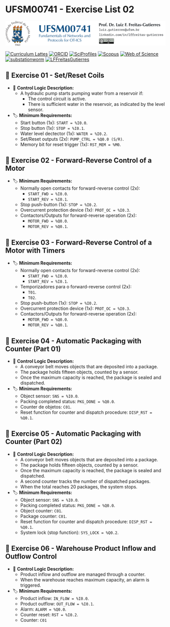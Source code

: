 # UFSM00741 - Exercise List 02

![](UFSM-CT-DESP-UFSM00741.png "UFSM-CT-DESP-UFSM00741")

[![Curriculum Lattes](https://img.shields.io/badge/Lattes-white)](http://lattes.cnpq.br/8846358506427099)
[![ORCID](https://img.shields.io/badge/ORCID-grey)](https://orcid.org/0000-0002-6254-7306)
[![SciProfiles](https://img.shields.io/badge/SciProfiles-black)](https://sciprofiles.com/profile/lffreitas-gutierres)
[![Scopus](https://img.shields.io/badge/Scopus-white)](https://www.scopus.com/authid/detail.uri?authorId=57195542368)
[![Web of Science](https://img.shields.io/badge/ResearcherID-grey)](https://www.webofscience.com/wos/author/record/Q-8444-2016)
[![substationworm](https://img.shields.io/badge/substationworm-black)](https://github.com/substationworm)
[![LFFreitasGutierres](https://img.shields.io/badge/LFFreitasGutierres-white)](https://github.com/LFFreitas-Gutierres)

## 📝 Exercise 01 - Set/Reset Coils

- 👷 **Control Logic Description:**
    - A hydraulic pump starts pumping water from a reservoir if:
        - The control circuit is active.
        - There is sufficient water in the reservoir, as indicated by the level sensor.
- 🏷️ **Minimum Requirements:**
    - Start button (1x): `START = %I0.0`.
    - Stop button (1x): `STOP = %I0.1`.
    - Water level dectector (1x): `WATER = %I0.2`.
    - Set/Reset outputs (2x): `PUMP_CTRL = %Q0.0 (S/R)`.
    - Memory bit for reset trigger (1x): `RST_MEM = %M0`.

## 📝 Exercise 02 - Forward-Reverse Control of a Motor

- 🏷️ **Minimum Requirements:**
    - Normally open contacts for forward-reverse control (2x):
        - `START_FWD = %I0.0`.
        - `START_REV = %I0.1`.
    - Stop push-button (1x): `STOP = %I0.2`.
    - Overcurrent protection device (1x): `PROT_OC = %I0.3`.
    - Contactors/Outputs for forward-reverse operation (2x):
        - `MOTOR_FWD = %Q0.0`.
        - `MOTOR_REV = %Q0.1`.

## 📝 Exercise 03 - Forward-Reverse Control of a Motor with Timers

- 🏷️ **Minimum Requirements:**
    - Normally open contacts for forward-reverse control (2x):
        - `START_FWD = %I0.0`.
        - `START_REV = %I0.1`.
    - Temporizadores para o forward-reverse control (2x):
        - `T01`.
        - `T02`.
    - Stop push-button (1x): `STOP = %I0.2`.
    - Overcurrent protection device (1x): `PROT_OC = %I0.3`.
    - Contactors/Outputs for forward-reverse operation (2x):
        - `MOTOR_FWD = %Q0.0`.
        - `MOTOR_REV = %Q0.1`.

## 📝 Exercise 04 - Automatic Packaging with Counter (Part 01)

- 👷 **Control Logic Description:**
    - A conveyor belt moves objects that are deposited into a package.
    - The package holds fifteen objects, counted by a sensor.
    - Once the maximum capacity is reached, the package is sealed and dispatched.
- 🏷️ **Minimum Requirements:**
    - Object sensor: `SNS = %I0.0`.
    - Packing completed status: `PKG_DONE = %Q0.0`.
    - Counter de objetos: `C01`.
    - Reset function for counter and dispatch procedure: `DISP_RST = %Q0.1`.

## 📝 Exercise 05 - Automatic Packaging with Counter (Part 02)

- 👷 **Control Logic Description:**
    - A conveyor belt moves objects that are deposited into a package.
    - The package holds fifteen objects, counted by a sensor.
    - Once the maximum capacity is reached, the package is sealed and dispatched.
    - A second counter tracks the number of dispatched packages.
    - When the total reaches 20 packages, the system stops.
- 🏷️ **Minimum Requirements:**
    - Object sensor: `SNS = %I0.0`.
    - Packing completed status: `PKG_DONE = %Q0.0`.
    - Object counter: `C01`.
    - Package counter: `C01`.
    - Reset function for counter and dispatch procedure: `DISP_RST = %Q0.1`.
    - System lock (stop function): `SYS_LOCK = %Q0.2`.

## 📝 Exercise 06 - Warehouse Product Inflow and Outflow Control

- 👷 **Control Logic Description:**
    - Product inflow and outflow are managed through a counter.
    - When the warehouse reaches maximum capacity, an alarm is triggered.
- 🏷️ **Minimum Requirements:**
    - Product inflow: `IN_FLOW = %I0.0`.
    - Product outflow: `OUT_FLOW = %I0.1`.
    - Alarm: `ALARM = %Q0.0`.
    - Counter reset: `RST = %I0.2`.
    - Counter: `C01`